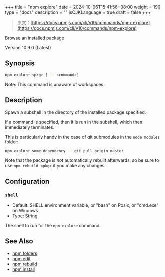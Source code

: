 +++
title = "npm explore"
date = 2024-10-06T15:41:56+08:00
weight = 190
type = "docs"
description = ""
isCJKLanguage = true
draft = false
+++

> 原文：[https://docs.npmjs.com/cli/v10/commands/npm-explore](https://docs.npmjs.com/cli/v10/commands/npm-explore)

Browse an installed package



Version 10.9.0 (Latest)

## Synopsis



```bash
npm explore <pkg> [ -- <command>]
```

Note: This command is unaware of workspaces.

## Description

Spawn a subshell in the directory of the installed package specified.

If a command is specified, then it is run in the subshell, which then immediately terminates.

This is particularly handy in the case of git submodules in the `node_modules` folder:



```bash
npm explore some-dependency -- git pull origin master
```

Note that the package is *not* automatically rebuilt afterwards, so be sure to use `npm rebuild <pkg>` if you make any changes.

## Configuration

### `shell`

- Default: SHELL environment variable, or "bash" on Posix, or "cmd.exe" on Windows
- Type: String

The shell to run for the `npm explore` command.

## See Also

- [npm folders](https://docs.npmjs.com/cli/v10/configuring-npm/folders)
- [npm edit](https://docs.npmjs.com/cli/v10/commands/npm-edit)
- [npm rebuild](https://docs.npmjs.com/cli/v10/commands/npm-rebuild)
- [npm install](https://docs.npmjs.com/cli/v10/commands/npm-install)